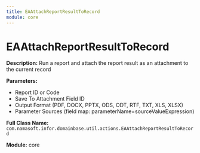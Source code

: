 ```yaml
---
title: EAAttachReportResultToRecord
module: core
---
```


# EAAttachReportResultToRecord

**Description:** Run a report and attach the report result as an attachment to the current record

**Parameters:**
- Report ID or Code
- Save To Attachment Field ID
- Output Format (PDF, DOCX, PPTX, ODS, ODT, RTF, TXT, XLS, XLSX)
- Parameter Sources (field map: parameterName=sourceValueExpression)

**Full Class Name:** `com.namasoft.infor.domainbase.util.actions.EAAttachReportResultToRecord`

**Module:** core


